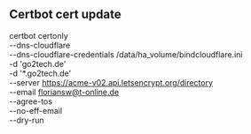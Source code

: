 ## Certbot cert update

certbot certonly \
	--dns-cloudflare \
	--dns-cloudflare-credentials /data/ha_volume/bindcloudflare.ini \
	-d 'go2tech.de' \
	-d '*.go2tech.de' \
	--server https://acme-v02.api.letsencrypt.org/directory \
	--email floriansw@t-online.de \
	--agree-tos \
	--no-eff-email \
	--dry-run
